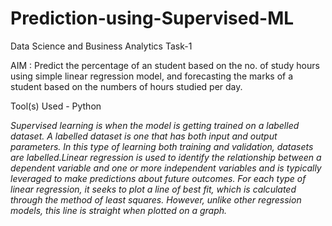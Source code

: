 # Prediction-using-Supervised-ML
Data Science and Business Analytics Task-1 

AIM : Predict the percentage of an student based on the no. of study hours using simple linear regression model, and forecasting the marks of a student based on the numbers of hours studied per day. 

Tool(s) Used - Python


        
   *Supervised learning is when the model is getting trained on a labelled dataset. A labelled dataset is one that has both input and output parameters. In this type of learning both training and validation, datasets are labelled.Linear regression is used to identify the relationship between a dependent variable and one or more independent variables and is typically leveraged to make predictions about future outcomes. For each type of linear regression, it seeks to plot a line of best fit, which is calculated through the method of least squares. However, unlike other regression models, this line is straight when plotted on a graph.*
